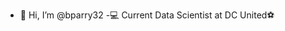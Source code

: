 - 👋 Hi, I’m @bparry32
-💻 Current Data Scientist at DC United⚽

<!---
bparry32/bparry32 is a ✨ special ✨ repository because its `README.md` (this file) appears on your GitHub profile.
You can click the Preview link to take a look at your changes.
--->
